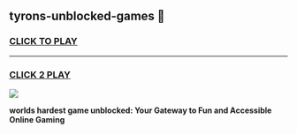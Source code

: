 
## tyrons-unblocked-games 👋
<h3>
<a href="https://premium.freeplayer.one?title=tyrons-unblocked-games&ref=14F">CLICK TO PLAY</a></h3>
<hr>

<h3>
<a href="https://premium.freeplayer.one?title=tyrons-unblocked-games&ref=14F">CLICK 2 PLAY</a>
  
</h3>

<a href="https://premium.freeplayer.one?title=tyrons-unblocked-games&ref=12F/"><img src="https://clearcache.store/games.png"></a>


**worlds hardest game unblocked: Your Gateway to Fun and Accessible Online Gaming**
